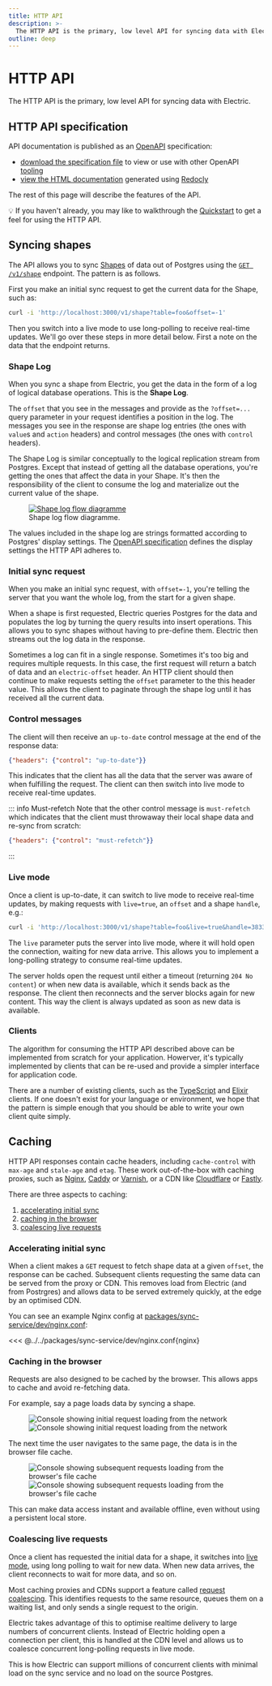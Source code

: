```yaml
---
title: HTTP API
description: >-
  The HTTP API is the primary, low level API for syncing data with Electric.
outline: deep
---
```


<script setup>
import InitialRequest from '/static/img/docs/api/http/initial-request.png?url'
import InitialRequestSm from '/static/img/docs/api/http/initial-request.sm.png?url'
import SubsequentRequest from '/static/img/docs/api/http/subsequent-request.png?url'
import SubsequentRequestSm from '/static/img/docs/api/http/subsequent-request.sm.png?url'
</script>

# HTTP API

The HTTP API is the primary, low level API for syncing data with Electric.

## HTTP API specification

API documentation is published as an [OpenAPI](https://www.openapis.org/what-is-openapi) specification:

- [download the specification file](https://github.com/electric-sql/electric/blob/main/website/electric-api.yaml) to view or use with other OpenAPI [tooling](https://tools.openapis.org/)
- <a href="/openapi.html" target="_blank">view the HTML documentation</a> generated using [Redocly](https://redocly.com)

The rest of this page will describe the features of the API.

<div class="tip custom-block">
  <p class="custom-block-no-title">💡 If you haven't already, you may like to walkthrough the <a href="/docs/quickstart">Quickstart</a> to get a feel for using the HTTP API.</p>
</div>

## Syncing shapes

The API allows you to sync [Shapes](/docs/guides/shapes) of data out of Postgres using the
<a href="/openapi.html#/paths/~1v1~1shape~1{table}/get"
    target="_blank">
  <code>GET /v1/shape</code></a> endpoint. The pattern is as follows.

First you make an initial sync request to get the current data for the Shape, such as:

```sh
curl -i 'http://localhost:3000/v1/shape?table=foo&offset=-1'
```

Then you switch into a live mode to use long-polling to receive real-time updates. We'll go over these steps in more detail below. First a note on the data that the endpoint returns.

### Shape Log

When you sync a shape from Electric, you get the data in the form of a log of logical database operations. This is the **Shape Log**.

The `offset` that you see in the messages and provide as the `?offset=...` query parameter in your request identifies a position in the log. The messages you see in the response are shape log entries (the ones with `value`s and `action` headers) and control messages (the ones with `control` headers).

The Shape Log is similar conceptually to the logical replication stream from Postgres. Except that instead of getting all the database operations, you're getting the ones that affect the data in your Shape. It's then the responsibility of the client to consume the log and materialize out the current value of the shape.

<figure>
  <a href="/img/api/shape-log.jpg">
    <img srcset="/img/api/shape-log.sm.png 1064w, /img/api/shape-log.png 1396w"
        sizes="(max-width: 767px) 600px, 1396px"
        src="/img/api/shape-log.png"
        alt="Shape log flow diagramme"
    />
  </a>
  <figcaption class="figure-caption text-end">
    Shape log flow diagramme.
  </figcaption>
</figure>

The values included in the shape log are strings formatted according to Postgres' display settings. The <a href="/openapi.html" target="_blank">OpenAPI specification</a> defines the display settings the HTTP API adheres to.

### Initial sync request

When you make an initial sync request, with `offset=-1`, you're telling the server that you want the whole log, from the start for a given shape.

When a shape is first requested, Electric queries Postgres for the data and populates the log by turning the query results into insert operations. This allows you to sync shapes without having to pre-define them. Electric then streams out the log data in the response.

Sometimes a log can fit in a single response. Sometimes it's too big and requires multiple requests. In this case, the first request will return a batch of data and an `electric-offset` header. An HTTP client should then continue to make requests setting the `offset` parameter to the this header value. This allows the client to paginate through the shape log until it has received all the current data.

### Control messages

The client will then receive an `up-to-date` control message at the end of the response data:

```json
{"headers": {"control": "up-to-date"}}
```

This indicates that the client has all the data that the server was aware of when fulfilling the request. The client can then switch into live mode to receive real-time updates.

::: info Must-refetch
Note that the other control message is `must-refetch` which indicates that the client must throwaway their local shape data and re-sync from scratch:

```json
{"headers": {"control": "must-refetch"}}
```
:::

### Live mode

Once a client is up-to-date, it can switch to live mode to receive real-time updates, by making requests with `live=true`, an `offset` and a shape `handle`, e.g.:

```sh
curl -i 'http://localhost:3000/v1/shape?table=foo&live=true&handle=3833821-1721812114261&offset=0_0'
```

The `live` parameter puts the server into live mode, where it will hold open the connection, waiting for new data arrive. This allows you to implement a long-polling strategy to consume real-time updates.

The server holds open the request until either a timeout (returning `204 No content`) or when new data is available, which it sends back as the response. The client then reconnects and the server blocks again for new content. This way the client is always updated as soon as new data is available.

### Clients

The algorithm for consuming the HTTP API described above can be implemented from scratch for your application. Howerver, it's typically implemented by clients that can be re-used and provide a simpler interface for application code.

There are a number of existing clients, such as the [TypeScript](/docs/api/clients/typescript) and [Elixir](/docs/api/clients/elixir) clients. If one doesn't exist for your language or environment, we hope that the pattern is simple enough that you should be able to write your own client quite simply.

## Caching

HTTP API responses contain cache headers, including `cache-control` with `max-age` and `stale-age` and `etag`. These work out-of-the-box with caching proxies, such as [Nginx](https://nginx.org/en), [Caddy](https://caddyserver.com) or [Varnish](https://varnish-cache.org), or a CDN like [Cloudflare](https://www.cloudflare.com/en-gb/application-services/products/cdn) or [Fastly](https://www.fastly.com/products/cdn).

There are three aspects to caching:

1. [accelerating initial sync](#accelerating-initial-sync)
2. [caching in the browser](#caching-in-the-browser)
3. [coalescing live requests](#coalescing-live-requests)

### Accelerating initial sync

When a client makes a `GET` request to fetch shape data at a given `offset`, the response can be cached. Subsequent clients requesting the same data can be served from the proxy or CDN. This removes load from Electric (and from Postrgres) and allows data to be served extremely quickly, at the edge by an optimised CDN.

You can see an example Nginx config at [packages/sync-service/dev/nginx.conf](https://github.com/electric-sql/electric/blob/main/packages/sync-service/dev/nginx.conf):

<<< @../../packages/sync-service/dev/nginx.conf{nginx}

### Caching in the browser

Requests are also designed to be cached by the browser. This allows apps to cache and avoid re-fetching data.

For example, say a page loads data by syncing a shape.

<figure>
  <a :href="InitialRequest" class="hidden-sm">
    <img :src="InitialRequest"
        alt="Console showing initial request loading from the network"
    />
  </a>
  <a :href="InitialRequest" class="block-sm">
    <img :src="InitialRequestSm"
        alt="Console showing initial request loading from the network"
    />
  </a>
</figure>

The next time the user navigates to the same page, the data is in the browser file cache.

<figure>
  <a :href="SubsequentRequest" class="hidden-sm">
    <img :src="SubsequentRequest"
        alt="Console showing subsequent requests loading from the browser's file cache"
    />
  </a>
  <a :href="SubsequentRequest" class="block-sm">
    <img :src="SubsequentRequestSm"
        alt="Console showing subsequent requests loading from the browser's file cache"
    />
  </a>
</figure>

This can make data access instant and available offline, even without using a persistent local store.

### Coalescing live requests

Once a client has requested the initial data for a shape, it switches into [live mode](#live-mode), using long polling to wait for new data. When new data arrives, the client reconnects to wait for more data, and so on.

Most caching proxies and CDNs support a feature called [request coalescing](https://info.varnish-software.com/blog/two-minutes-tech-tuesdays-request-coalescing). This identifies requests to the same resource, queues them on a waiting list, and only sends a single request to the origin.

<div style="width: 100%; max-width: 512px">
  <div class="embed-container">
    <YoutubeEmbed video-id="9G9ipVQCZ9w" />
  </div>
</div>

Electric takes advantage of this to optimise realtime delivery to large numbers of concurrent clients. Instead of Electric holding open a connection per client, this is handled at the CDN level and allows us to coalesce concurrent long-polling requests in live mode.

This is how Electric can support millions of concurrent clients with minimal load on the sync service and no load on the source Postgres.